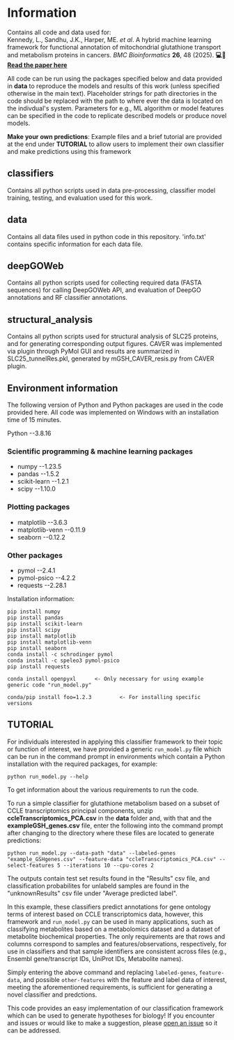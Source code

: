 # Information
Contains all code and data used for:    
Kennedy, L., Sandhu, J.K., Harper, ME. *et al*. A hybrid machine learning framework for functional annotation of mitochondrial glutathione transport and metabolism proteins in cancers. *BMC Bioinformatics* **26**, 48 (2025).
**💻📄**[**Read the paper here**](https://doi.org/10.1186/s12859-025-06051-1)

All code can be run using the packages specified below and data provided in **data** to reproduce the models and results of this work (unless specified otherwise in the main text). Placeholder strings for path directories in the code should be replaced with the path to where ever the data is located on the indivdual's system. Parameters for e.g., ML algorithm or model features can be specified in the code to replicate described models or produce novel models.

**Make your own predictions**: Example files and a brief tutorial are provided at the end under **TUTORIAL** to allow users to implement their own classifier and make predictions using this framework

## classifiers
Contains all python scripts used in data pre-processing, classifier model training, testing, and evaluation used for this work.

## data
Contains all data files used in python code in this repository. 'info.txt' contains specific information for each data file.

## deepGOWeb
Contains all python scripts used for collecting required data (FASTA sequences) for calling DeepGOWeb API, and evaluation of DeepGO annotations and RF classifier annotations.

## structural_analysis
Contains all python scripts used for structural analysis of SLC25 proteins, and for generating corresponding output figures. CAVER was implemented via plugin through PyMol GUI and results are summarized in SLC25_tunnelRes.pkl, generated by mGSH_CAVER_resis.py from CAVER plugin.


## Environment information
The following version of Python and Python packages are used in the code provided here. All code was implemented on Windows with an installation time of 15 minutes. 

Python   --3.8.16

### Scientific programming & machine learning packages
- numpy   --1.23.5
- pandas   --1.5.2
- scikit-learn   --1.2.1
- scipy   --1.10.0

### Plotting packages
- matplotlib   --3.6.3
- matplotlib-venn   --0.11.9
- seaborn   --0.12.2

### Other packages
- pymol   --2.4.1
- pymol-psico   --4.2.2
- requests   --2.28.1

Installation information:
```
pip install numpy
pip install pandas 
pip install scikit-learn   
pip install scipy  
pip install matplotlib  
pip install matplotlib-venn  
pip install seaborn  
conda install -c schrodinger pymol  
conda install -c speleo3 pymol-psico  
pip install requests  

conda install openpyxl 		<- Only necessary for using example generic code "run_model.py"

conda/pip install foo=1.2.3 		<- For installing specific versions
```

## TUTORIAL
For individuals interested in applying this classifier framework to their topic or function of interest, we have provided a generic ```run_model.py``` file which can be run in the command prompt in environments which contain a Python installation with the required packages, for example:
```
python run_model.py --help
```
To get information about the various requirements to run the code.

To run a simple classifier for glutathione metabolism based on a subset of CCLE transcriptomics principal components, unzip **ccleTranscriptomics_PCA.csv** in the **data** folder and, with that and the **exampleGSH_genes.csv** file, enter the following into the command prompt after changing to the directory where these files are located to generate predictions:
```
python run_model.py --data-path "data" --labeled-genes "example_GSHgenes.csv" --feature-data "ccleTranscriptomics_PCA.csv" --select-features 5 --iterations 10 --cpu-cores 2
```
The outputs contain test set results found in the "Results" csv file, and classification probabilites for unlabeld samples are found in the "unknownResults" csv file under "Average predicted label". 

In this example, these classifiers predict annotations for gene ontology terms of interest based on CCLE transcriptomics data, however, this framework and ```run_model.py``` can be used in many applications, such as classifying metabolites based on a metabolomics dataset and a dataset of metabolite biochemical properties. The only requirements are that rows and columns correspond to samples and features/observations, respectively, for use in classifiers and that sample identifiers are consistent across files (e.g., Ensembl gene/transcript IDs, UniProt IDs, Metabolite names).

Simply entering the above command and replacing ```labeled-genes```, ```feature-data```, and possible ```other-features``` with the feature and label data of interest, meeting the aforementioned requirements, is sufficient for generating a novel classifier and predctions.

This code provides an easy implementation of our classification framework which can be used to generate hypotheses for biology! If you encounter and issues or would like to make a suggestion, please [open an issue](https://github.com/lkenn012/mGSH_cancerClassifiers/issues) so it can be addressed.
